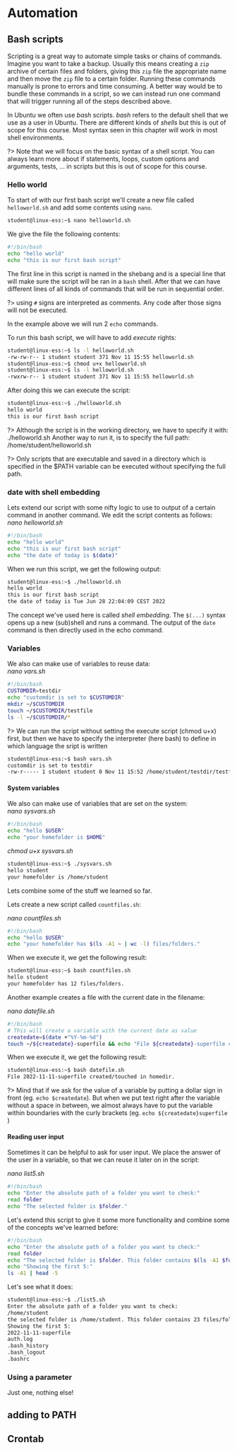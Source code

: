 # Automation

## Bash scripts
Scripting is a great way to automate simple tasks or chains of commands. Imagine you want to take a backup. Usually this means creating a `zip` archive of certain files and folders, giving this `zip` file the appropriate name and then move the `zip` file to a certain folder. Running these commands manually is prone to errors and time consuming. A better way would be to bundle these commands in a script, so we can instead run one command that will trigger running all of the steps described above.

In Ubuntu we often use _bash_ scripts. _bash_ refers to the default shell that we use as a user in Ubuntu. There are different kinds of _shells_ but this is out of scope for this course. Most syntax seen in this chapter will work in most shell environments.

?> Note that we will focus on the basic syntax of a shell script. You can always learn more about if statements, loops, custom options and arguments, tests, ... in scripts but this is out of scope for this course.

### Hello world
To start of with our first bash script we'll create a new file called `helloworld.sh` and add some contents using `nano`.  

```bash
student@linux-ess:~$ nano helloworld.sh
```

We give the file the following contents:
```bash
#!/bin/bash
echo "hello world"
echo "this is our first bash script"
```
The first line in this script is named in the shebang and is a special line that will make sure the script will be ran in a `bash` shell. After that we can have different lines of all kinds of commands that will be run in sequential order.

?> using `#` signs are interpreted as comments. Any code after those signs will not be executed.

In the example above we will run 2 `echo` commands. 
  
To run this bash script, we will have to add _execute_ rights:

```bash
student@linux-ess:~$ ls -l helloworld.sh
-rw-rw-r-- 1 student student 371 Nov 11 15:55 helloworld.sh
student@linux-ess:~$ chmod u+x helloworld.sh
student@linux-ess:~$ ls -l helloworld.sh
-rwxrw-r-- 1 student student 371 Nov 11 15:55 helloworld.sh
```
After doing this we can execute the script:
```bash
student@linux-ess:~$ ./helloworld.sh
hello world
this is our first bash script
```
  

?> Although the script is in the working directory, we have to specify it with: ./helloworld.sh  Another way to run it, is to specify the full path: /home/student/helloworld.sh
  
  
?> Only scripts that are executable and saved in a directory which is specified in the $PATH variable can be executed without specifying the full path.
  
  
### date with shell embedding
Lets extend our script with some nifty logic to use to output of a certain command in another command. We edit the script contents as follows:  
_nano helloworld.sh_  
```bash
#!/bin/bash
echo "hello world"
echo "this is our first bash script"
echo "the date of today is $(date)"
```
When we run this script, we get the following output:
```bash
student@linux-ess:~$ ./helloworld.sh
hello world
this is our first bash script
the date of today is Tue Jun 28 22:04:09 CEST 2022
```
The concept we've used here is called _shell embedding_. The `$(...)` syntax opens up a new (sub)shell and runs a command. The output of the `date` command is then directly used in the echo command.
  
  
### Variables
We also can make use of variables to reuse data:  
_nano vars.sh_  
```bash
#!/bin/bash
CUSTOMDIR=testdir
echo "customdir is set to $CUSTOMDIR"
mkdir ~/$CUSTOMDIR
touch ~/$CUSTOMDIR/testfile
ls -l ~/$CUSTOMDIR/*
```

?> We can run the script without setting the execute script (chmod u+x) first, but then we have to specify the interpreter (here bash) to define in which language the sript is written

```bash
student@linux-ess:~$ bash vars.sh
customdir is set to testdir
-rw-r----- 1 student student 0 Nov 11 15:52 /home/student/testdir/testfile
```

#### System variables
We also can make use of variables that are set on the system:  
_nano sysvars.sh_  
```bash
#!/bin/bash
echo "hello $USER"
echo "your homefolder is $HOME"
```
  
_chmod u+x sysvars.sh_    
  
```bash
student@linux-ess:~$ ./sysvars.sh
hello student
your homefolder is /home/student
```
  
Lets combine some of the stuff we learned so far.   
  
Lets create a new script called `countfiles.sh`:
  
_nano countfiles.sh_  
```bash
#!/bin/bash
echo "hello $USER"
echo "your homefolder has $(ls -A1 ~ | wc -l) files/folders."
```
  
When we execute it, we get the following result:
```bash
student@linux-ess:~$ bash countfiles.sh
hello student
your homefolder has 12 files/folders.
```
  
Another example creates a file with the current date in the filename:
  
_nano datefile.sh_  
```bash
#!/bin/bash
# This will create a variable with the current date as value
createdate=$(date +"%Y-%m-%d")
touch ~/${createdate}-superfile && echo "File ${createdate}-superfile created/touched in homedir."
```
When we execute it, we get the following result:
```bash
student@linux-ess:~$ bash datefile.sh
File 2022-11-11-superfile created/touched in homedir.
```
?> Mind that if we ask for the value of a variable by putting a dollar sign in front (eg. `echo $createdate`). But when we put text right after the variable without a space in between, we almost always have to put the variable within boundaries with the curly brackets (eg. `echo ${createdate}superfile` )  
    
#### Reading user input
Sometimes it can be helpful to ask for user input. We place the answer of the user in a variable, so that we can reuse it later on in the script:
  
_nano list5.sh_
```bash
#!/bin/bash
echo "Enter the absolute path of a folder you want to check:"
read folder
echo "The selected folder is $folder." 
```

Let's extend this script to give it some more functionality and combine some of the concepts we've learned before:
```bash
#!/bin/bash
echo "Enter the absolute path of a folder you want to check:"
read folder
echo "The selected folder is $folder. This folder contains $(ls -A1 $folder | wc -l) files/folders." 
echo "Showing the first 5:"
ls -A1 | head -5
```

Let's see what it does:  
```bash
student@linux-ess:~$ ./list5.sh
Enter the absolute path of a folder you want to check:
/home/student
the selected folder is /home/student. This folder contains 23 files/folders.
Showing the first 5:
2022-11-11-superfile
auth.log
.bash_history
.bash_logout
.bashrc
```

### Using a parameter
Just one, nothing else!

## adding to PATH

## Crontab
